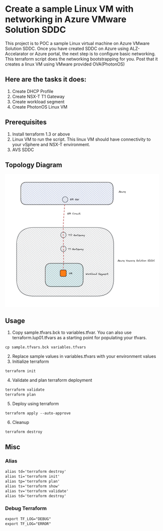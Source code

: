 # Create a sample Linux VM with networking in Azure VMware Solution SDDC
This project is to POC a sample Linux virtual machine on Azure VMware Solution SDDC. Once you have created SDDC on Azure using ALZ-Accelarator or Azure portal, the next step is to configure basic networking. This terraform script does the networking bootstrapping for you. Post that it creates a linux VM using VMware provided OVA(PhotonOS)
## Here are the tasks it does:
1. Create DHCP Profile
2. Create NSX-T T1 Gateway
3. Create workload segment
4. Create PhotonOS Linux VM

## Prerequisites
1. Install terraform 1.3 or above
2. Linux VM to run the script. This linux VM should have connectivity to your vSphere and NSX-T environment.
3. AVS SDDC

## Topology Diagram
![Network Topology](assests/AVS.jpg)
## Usage
1. Copy sample.tfvars.bck to variables.tfvar. You can also use terraform.lup01.tfvars as a starting point for populating your tfvars.
```dotnetcli
cp sample.tfvars.bck variables.tfvars
```
2. Replace sample values in variables.tfvars with your environment values
3. Initialize terraform
```dotnetcli
terraform init
```
4. Validate and plan terraform deployment
```dotnetcli
terraform validate
terraform plan
```
5. Deploy using terraform
```dotnetcli
terraform apply --auto-approve
```
6. Cleanup
```dotnetcli
terraform destroy
```

## Misc
### Alias
```dotnetcli
alias td='terraform destroy'
alias ti='terraform init'
alias tp='terraform plan'
alias ts='terraform show'
alias tv='terraform validate'
alias td='terraform destroy'
```
### Debug Terraform
```dotnetcli
export TF_LOG="DEBUG"
export TF_LOG="ERROR"
```

